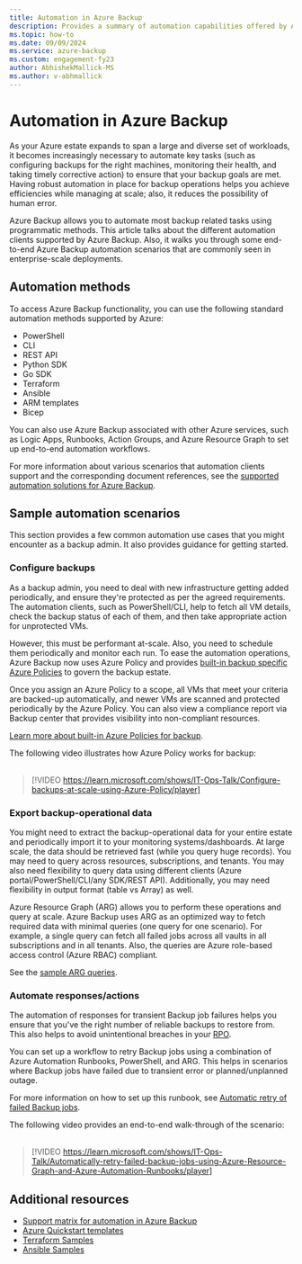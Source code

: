 ```yaml
---
title: Automation in Azure Backup
description: Provides a summary of automation capabilities offered by Azure Backup.
ms.topic: how-to
ms.date: 09/09/2024
ms.service: azure-backup
ms.custom: engagement-fy23
author: AbhishekMallick-MS
ms.author: v-abhmallick
---
```


# Automation in Azure Backup

As your Azure estate expands to span a large and diverse set of workloads, it becomes increasingly necessary to automate key tasks (such as configuring backups for the right machines, monitoring their health, and taking timely corrective action) to ensure that your backup goals are met. Having robust automation in place for backup operations helps you achieve efficiencies while managing at scale; also, it reduces the possibility of human error.

Azure Backup allows you to automate most backup related tasks using programmatic methods. This article talks about the different automation clients supported by Azure Backup. Also, it walks you through some end-to-end Azure Backup automation scenarios that are commonly seen in enterprise-scale deployments.

## Automation methods

To access Azure Backup functionality, you can use the following standard automation methods supported by Azure:

- PowerShell
- CLI
- REST API
- Python SDK
- Go SDK
- Terraform
- Ansible
- ARM templates
- Bicep

You can also use Azure Backup associated with other Azure services, such as Logic Apps, Runbooks, Action Groups, and Azure Resource Graph to set up end-to-end automation workflows.

For more information about various scenarios that automation clients support and the corresponding document references, see the [supported automation solutions for Azure Backup](backup-support-automation.md).

## Sample automation scenarios

This section provides a few common automation use cases that you might encounter as a backup admin. It also provides guidance for getting started.

### Configure backups

As a backup admin, you need to deal with new infrastructure getting added periodically, and ensure they're protected as per the agreed requirements. The automation clients, such as PowerShell/CLI, help to fetch all VM details, check the backup status of each of them, and then take appropriate action for unprotected VMs.

However, this must be performant at-scale. Also, you need to schedule them periodically and monitor each run. To ease the automation operations, Azure Backup now uses Azure Policy and provides [built-in backup specific Azure Policies](backup-center-govern-environment.md#azure-policies-for-backup) to govern the backup estate.

Once you assign an Azure Policy to a scope, all VMs that meet your criteria are backed-up automatically, and newer VMs are scanned and protected periodically by the Azure Policy. You can also view a compliance report via Backup center that provides visibility into non-compliant resources.

[Learn more about built-in Azure Policies for backup](backup-azure-auto-enable-backup.md).

The following video illustrates how Azure Policy works for backup:  <br><br>

> [!VIDEO https://learn.microsoft.com/shows/IT-Ops-Talk/Configure-backups-at-scale-using-Azure-Policy/player]

### Export backup-operational data

You might need to extract the backup-operational data for your entire estate and periodically import it to your monitoring systems/dashboards. At large scale, the data should be retrieved fast (while you query huge records). You may need to query across resources, subscriptions, and tenants. You may also need flexibility to query data using different clients (Azure portal/PowerShell/CLI/any SDK/REST API). Additionally, you may need flexibility in output format (table vs Array) as well.

Azure Resource Graph (ARG) allows you to perform these operations and query at scale. Azure Backup uses ARG as an optimized way to fetch required data with minimal queries (one query for one scenario). For example, a single query can fetch all failed jobs across all vaults in all subscriptions and in all tenants. Also, the queries are Azure role-based access control (Azure RBAC) compliant.

See the [sample ARG queries](query-backups-using-azure-resource-graph.md#sample-queries).

### Automate responses/actions

The automation of responses for transient Backup job failures helps you ensure that you've the right number of reliable backups to restore from. This also helps to avoid unintentional breaches in your [RPO](azure-backup-glossary.md#recovery-point-objective-rpo).

You can set up a workflow to retry Backup jobs using a combination of Azure Automation Runbooks, PowerShell, and ARG. This helps in scenarios where Backup jobs have failed due to transient error or planned/unplanned outage.

For more information on how to set up this runbook, see [Automatic retry of failed Backup jobs](/azure/architecture/framework/resiliency/auto-retry).

The following video provides an end-to-end walk-through of the scenario: <br><br>

   > [!VIDEO https://learn.microsoft.com/shows/IT-Ops-Talk/Automatically-retry-failed-backup-jobs-using-Azure-Resource-Graph-and-Azure-Automation-Runbooks/player]

## Additional resources

- [Support matrix for automation in Azure Backup](backup-support-automation.md)
- [Azure Quickstart templates](https://github.com/Azure/azure-quickstart-templates)
- [Terraform Samples](https://github.com/hashicorp/terraform-provider-azurerm/tree/main/examples)
- [Ansible Samples](https://docs.ansible.com/ansible/latest/collections/azure/azcollection/azure_rm_backupazurevm_module.html#examples)
